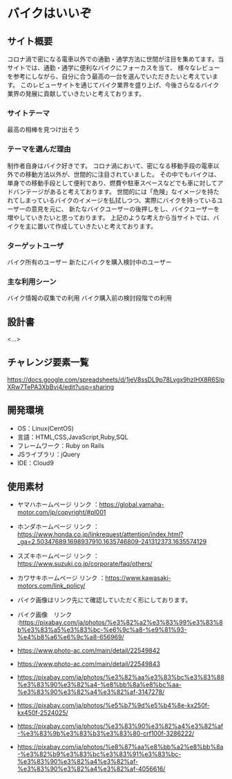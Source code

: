 # バイクはいいぞ

## サイト概要
コロナ渦で密になる電車以外での通勤・通学方法に世間が注目を集めてます。当サイトでは、通勤・通学に便利なバイクにフォーカスを当て、
様々なレビューを参考にしながら、自分に合う最高の一台を選んでいただきたいと考えています。
このレビューサイトを通じてバイク業界を盛り上げ、今後さらなるバイク業界の発展に貢献していきたいと考えております。

### サイトテーマ
最高の相棒を見つけ出そう

### テーマを選んだ理由
制作者自身はバイク好きです。
コロナ渦において、密になる移動手段の電車以外での移動方法以外が、世間的に注目されていました。
その中でもバイクは、単身での移動手段として便利であり、燃費や駐車スペースなどでも車に対してアドバンテージがあると考えております。
世間的には「危険」なイメージを持たれてしまっているバイクのイメージを払拭しつつ、実際にバイクを持っているユーザーの意見を元に、
新たなバイクユーザーの後押しをし、バイクユーザーを増やしていきたいと思っております。
上記のような考えから当サイトでは、バイクを主に置いて作成していきたいと考えております。


### ターゲットユーザ
バイク所有のユーザー
新たにバイクを購入検討中のユーザー

### 主な利用シーン
バイク情報の収集での利用
バイク購入前の検討段階での利用

## 設計書
<...>

## チャレンジ要素一覧
https://docs.google.com/spreadsheets/d/1jeV8ssDL9p78Lvgx9hzIHX8R6SIpXRw7TePA3XbBvi4/edit?usp=sharing

## 開発環境
- OS：Linux(CentOS)
- 言語：HTML,CSS,JavaScript,Ruby,SQL
- フレームワーク：Ruby on Rails
- JSライブラリ：jQuery
- IDE：Cloud9

## 使用素材
- ヤマハホームページ リンク   ：https://global.yamaha-motor.com/jp/copyright/#pl001
- ホンダホームページ リンク   ：https://www.honda.co.jp/linkrequest/attention/index.html?_ga=2.50347689.1698937910.1635746809-241312373.1635574129
- スズキホームページ リンク   ：https://www.suzuki.co.jp/corporate/faq/others/
- カワサキホームページ リンク ：https://www.kawasaki-motors.com/link_policy/

- バイク画像はリンク先にて確認していただく形にしております。
- バイク画像　リンク :https://pixabay.com/ja/photos/%e3%82%a2%e3%83%99%e3%83%8b%e3%83%a5%e3%83%bc-%e6%9c%a8-%e9%81%93-%e4%b8%a6%e6%9c%a8-656969/
- https://www.photo-ac.com/main/detail/22549842
- https://www.photo-ac.com/main/detail/22549843
- https://pixabay.com/ja/photos/%e3%82%aa%e3%83%bc%e3%83%88%e3%83%90%e3%82%a4-%e8%bb%8a%e8%bc%aa-%e3%83%90%e3%82%a4%e3%82%af-3147278/
- https://pixabay.com/ja/photos/%e5%b7%9d%e5%b4%8e-kx250f-kx450f-2524025/
- https://pixabay.com/ja/photos/%e3%83%90%e3%82%a4%e3%82%af-%e3%83%9b%e3%83%b3%e3%83%80-crf100f-3286222/
- https://pixabay.com/ja/photos/%e8%87%aa%e8%bb%a2%e8%bb%8a-%e3%82%b9%e3%83%bc%e3%83%91%e3%83%bc-%e3%83%90%e3%82%a4%e3%82%af-%e3%83%90%e3%82%a4%e3%82%af-4056616/